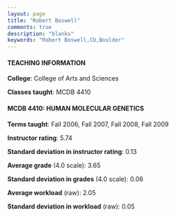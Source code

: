 ```yaml
---
layout: page
title: "Robert Boswell" 
comments: true
description: "blanks"
keywords: "Robert Boswell,CU,Boulder"
---
```

<head>
<script src="https://ajax.googleapis.com/ajax/libs/jquery/2.1.3/jquery.min.js"></script>
<script src="https://dl.dropboxusercontent.com/s/pc42nxpaw1ea4o9/highcharts.js?dl=0"></script>
<!-- <script src="../assets/js/highcharts.js"></script> -->
<style type="text/css">@font-face {
	font-family: "Bebas Neue";
	src: url(https://www.filehosting.org/file/details/544349/BebasNeue Regular.otf) format("opentype");
	}
	h1.Bebas { 
		font-family: "Bebas Neue", Verdana, Tahoma;
	}
</style>
</head>
	   
#### TEACHING INFORMATION

**College**: College of Arts and Sciences

**Classes taught**: MCDB 4410

#### MCDB 4410: HUMAN MOLECULAR GENETICS

**Terms taught**: Fall 2006, Fall 2007, Fall 2008, Fall 2009

**Instructor rating**: 5.74

**Standard deviation in instructor rating**: 0.13

**Average grade** (4.0 scale): 3.65

**Standard deviation in grades** (4.0 scale): 0.06

**Average workload** (raw): 2.05

**Standard deviation in workload** (raw): 0.05

